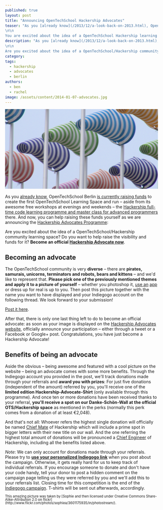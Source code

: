 ```yaml
---
published: true
layout: post
title: "Announcing OpenTechSchool Hackership Advocates"
teaser: "As you [already know](/2013/12/a-look-back-on-2013.html), OpenTechSchool Berlin [is currently raising funds](http://www.indiegogo.com/projects/an-apprenticeship-for-hackers-a-hackership/) to create the first OpenTechSchool Learning Space and run – aside from its awesome free workshops on evenings and weekends – the [Hackership full-time code learning programme and masterclass for advanced programmers](http://www.hackership.org) there. And now, you can help us raise these funds yourself as we are announcing the [Hackership Advocates Programme](http://www.opentechschool.org/hackership):
\n\n
You are excited about the idea of a OpenTechSchool Hackership learning space? You want to help raise the visibility and funds for it? **Become an official [Hackership Advocate now](http://discourse.opentechschool.org/t/application-for-hackership-advocats-programme/407)**."
description: "As you [already know](/2013/12/a-look-back-on-2013.html), OpenTechSchool Berlin [is currently raising funds](http://www.indiegogo.com/projects/an-apprenticeship-for-hackers-a-hackership/) to create the first OpenTechSchool Learning Space and run – aside from its awesome free workshops at evenings and weekends – the [Hackership full-time code learning programme and master class for advanced programmer](http://www.hackership.org) there. And now, you can help raising these funds yourself as we are announcing the [Hackership Advocates Programme](http://www.opentechschool.org/hackership):
\n\n
Are you excited about the idea of a OpenTechSchool/Hackership community learning space? Do you want to help raise the visibility and funds for it? **Become an official [Hackership Advocate now](http://discourse.opentechschool.org/t/application-for-hackership-advocats-programme/407)**."
category:
tags:
  - hackership
  - advocates
  - berlin
authors:
  - ben
  - rachel
image: /assets/content/2014-01-07-advocates.jpg
---
```


![Advocates are the wind driving hackership forward](/assets/content/2014-01-07-advocates.jpg)

As you [already know](/2013/12/a-look-back-on-2013.html), OpenTechSchool Berlin [is currently raising funds](http://www.indiegogo.com/projects/an-apprenticeship-for-hackers-a-hackership/) to create the first OpenTechSchool Learning Space and run – aside from its awesome free workshops at evenings and weekends – the [Hackership full-time code learning programme and master class for advanced programmers](http://www.hackership.org) there. And now, you can help raising these funds yourself as we are announcing the [Hackership Advocates Programme](http://www.opentechschool.org/hackership):

Are you excited about the idea of a OpenTechSchool/Hackership community learning space? Do you want to help raise the visibility and funds for it? **Become an official [Hackership Advocate now](http://discourse.opentechschool.org/t/application-for-hackership-advocats-programme/407)**.

## Becoming an advocate
The OpenTechSchool community is very **diverse** – there are **pirates, samurais, unicorns, terminators and robots, bears and kittens** – and we'd like to represent that. **Please pick one of the previously mentioned themes and apply it to a picture of yourself** – whether you photoshop it, [use an](https://itunes.apple.com/us/app/make-me-pirate/id586117979?mt=8) [app](https://play.google.com/store/apps/details?id=com.appspot.swisscodemonkeys.pirate&hl=en) or dress up for real is up to you. Then post this picture together with the name you want to have displayed and your Indiegogo account on the following thread. We look forward to your submission!

[Post it here](http://discourse.opentechschool.org/t/application-for-hackership-advocats-programme/407).


After that, there is only one last thing left to do to become an official advocate: as soon as your image is displayed on the [Hackership Advocates website](http://www.opentechschool.org/hackership), officially announce your participation – either through a tweet or a Facebook or Google+ post. Congratulations, you have just become a Hackership Advocate!

## Benefits of being an advocate

Aside the obvious – being awesome and featured with a cool picture on the website – being an advocate comes with some more benefits. Through the Indiegogo account you provided in the post, we'll track donations made through your referrals and **award you with prizes**: For just five donations (independent of the amount) referred by you, you'll receive one of the **limited edition Hackership-Advocate-Shirt** (only available through this programme). And once ten or more donations have been received thanks to your referral, **you'll receive a spot on our Danke-Schön-Wall at the official OTS/Hackership space** as mentioned in the perks (normally this perk comes from a donation of at least €2,048).

And that's not all: Whoever refers the highest single donation will officially be named [Chief Mate](http://en.wikipedia.org/wiki/Chief_mate) of Hackership which will include a prime spot in bigger letters with their new title on our wall. And the one referring the highest total amount of donations will be pronounced a [Chief Engineer](http://en.wikipedia.org/wiki/Chief_engineer) of Hackership, including all the benefits listed above.



*Note*: We can only account for donations made through your referrals. Please try to **[use your personalized Indiegogo link](http://support.indiegogo.com/entries/20582313-how-to-share-your-campaign#overview)** when you post about the campaign. Otherwise, it gets really hard for us to keep track of individual referrals. If you encourage someone to donate and don't have your code handy, tell your donor to post a hidden comment on the campaign page telling us they were referred by you and we'll add this to your referrals list. Closing time for this competition is the end of the [Indiegogo campaign](http://www.indiegogo.com/projects/an-apprenticeship-for-hackers-a-hackership/). T-shirts will be sent out afterwards, accordingly.

<div style="font-size: 0.8em; line-height: 1em" markdown="1">
This amazing picture was taken by [Sophie and then licensed under Creative Commons Share-Alike-Attribution 2.0 on flickr](http://www.flickr.com/photos/sophiea/3601175935/in/photostream/).
</div>
